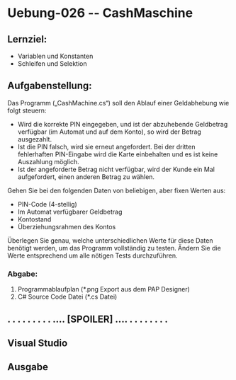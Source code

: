 # Uebung-026  -- CashMaschine

## Lernziel:
- Variablen und Konstanten
- Schleifen und Selektion

## Aufgabenstellung:
Das Programm („CashMachine.cs“) soll den Ablauf einer Geldabhebung wie folgt steuern:
- Wird die korrekte PIN eingegeben, und ist der abzuhebende Geldbetrag verfügbar (im Automat und auf dem Konto), so wird der Betrag ausgezahlt.
- Ist die PIN falsch, wird sie erneut angefordert. Bei der dritten fehlerhaften PIN-Eingabe wird die Karte einbehalten und es ist keine Auszahlung möglich.
- Ist der angeforderte Betrag nicht verfügbar, wird der Kunde ein Mal aufgefordert, einen anderen Betrag zu wählen.

Gehen Sie bei den folgenden Daten von beliebigen, aber fixen Werten aus:
- PIN-Code (4-stellig)
- Im Automat verfügbarer Geldbetrag
- Kontostand
- Überziehungsrahmen des Kontos

Überlegen Sie genau, welche unterschiedlichen Werte für diese Daten benötigt werden, um das Programm vollständig zu testen.
Ändern Sie die Werte entsprechend um alle nötigen Tests durchzuführen.

### Abgabe:
1) Programmablaufplan (*.png Export aus dem PAP Designer)
2) C# Source Code Datei (*.cs Datei)

## . . . . . . . . . .... [SPOILER] .... . . . . . . . . 

## Visual Studio

## Ausgabe
